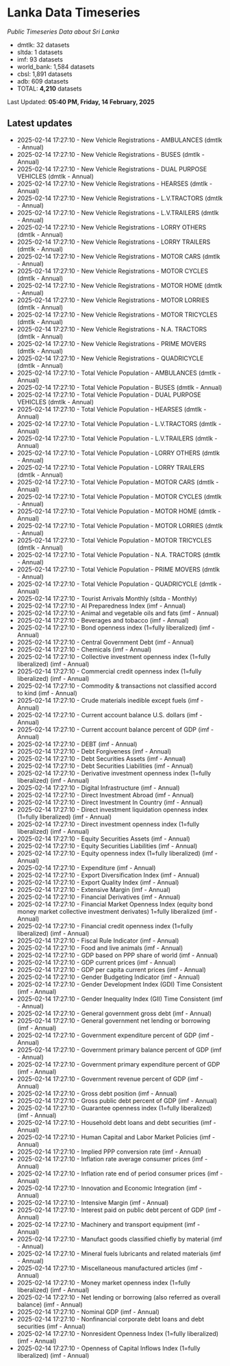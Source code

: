 # Lanka Data Timeseries
*Public Timeseries Data about Sri Lanka*

* dmtlk: 32 datasets
* sltda: 1 datasets
* imf: 93 datasets
* world_bank: 1,584 datasets
* cbsl: 1,891 datasets
* adb: 609 datasets
* TOTAL: **4,210** datasets

Last Updated: **05:40 PM, Friday, 14 February, 2025**

## Latest updates

* 2025-02-14 17:27:10 - New Vehicle Registrations - AMBULANCES (dmtlk - Annual)
* 2025-02-14 17:27:10 - New Vehicle Registrations - BUSES (dmtlk - Annual)
* 2025-02-14 17:27:10 - New Vehicle Registrations - DUAL PURPOSE VEHICLES (dmtlk - Annual)
* 2025-02-14 17:27:10 - New Vehicle Registrations - HEARSES (dmtlk - Annual)
* 2025-02-14 17:27:10 - New Vehicle Registrations - L.V.TRACTORS (dmtlk - Annual)
* 2025-02-14 17:27:10 - New Vehicle Registrations - L.V.TRAILERS (dmtlk - Annual)
* 2025-02-14 17:27:10 - New Vehicle Registrations - LORRY OTHERS (dmtlk - Annual)
* 2025-02-14 17:27:10 - New Vehicle Registrations - LORRY TRAILERS (dmtlk - Annual)
* 2025-02-14 17:27:10 - New Vehicle Registrations - MOTOR CARS (dmtlk - Annual)
* 2025-02-14 17:27:10 - New Vehicle Registrations - MOTOR CYCLES (dmtlk - Annual)
* 2025-02-14 17:27:10 - New Vehicle Registrations - MOTOR HOME (dmtlk - Annual)
* 2025-02-14 17:27:10 - New Vehicle Registrations - MOTOR LORRIES (dmtlk - Annual)
* 2025-02-14 17:27:10 - New Vehicle Registrations - MOTOR TRICYCLES (dmtlk - Annual)
* 2025-02-14 17:27:10 - New Vehicle Registrations - N.A. TRACTORS (dmtlk - Annual)
* 2025-02-14 17:27:10 - New Vehicle Registrations - PRIME MOVERS (dmtlk - Annual)
* 2025-02-14 17:27:10 - New Vehicle Registrations - QUADRICYCLE (dmtlk - Annual)
* 2025-02-14 17:27:10 - Total Vehicle Population - AMBULANCES (dmtlk - Annual)
* 2025-02-14 17:27:10 - Total Vehicle Population - BUSES (dmtlk - Annual)
* 2025-02-14 17:27:10 - Total Vehicle Population - DUAL PURPOSE VEHICLES (dmtlk - Annual)
* 2025-02-14 17:27:10 - Total Vehicle Population - HEARSES (dmtlk - Annual)
* 2025-02-14 17:27:10 - Total Vehicle Population - L.V.TRACTORS (dmtlk - Annual)
* 2025-02-14 17:27:10 - Total Vehicle Population - L.V.TRAILERS (dmtlk - Annual)
* 2025-02-14 17:27:10 - Total Vehicle Population - LORRY OTHERS (dmtlk - Annual)
* 2025-02-14 17:27:10 - Total Vehicle Population - LORRY TRAILERS (dmtlk - Annual)
* 2025-02-14 17:27:10 - Total Vehicle Population - MOTOR CARS (dmtlk - Annual)
* 2025-02-14 17:27:10 - Total Vehicle Population - MOTOR CYCLES (dmtlk - Annual)
* 2025-02-14 17:27:10 - Total Vehicle Population - MOTOR HOME (dmtlk - Annual)
* 2025-02-14 17:27:10 - Total Vehicle Population - MOTOR LORRIES (dmtlk - Annual)
* 2025-02-14 17:27:10 - Total Vehicle Population - MOTOR TRICYCLES (dmtlk - Annual)
* 2025-02-14 17:27:10 - Total Vehicle Population - N.A. TRACTORS (dmtlk - Annual)
* 2025-02-14 17:27:10 - Total Vehicle Population - PRIME MOVERS (dmtlk - Annual)
* 2025-02-14 17:27:10 - Total Vehicle Population - QUADRICYCLE (dmtlk - Annual)
* 2025-02-14 17:27:10 - Tourist Arrivals Monthly (sltda - Monthly)
* 2025-02-14 17:27:10 - AI Preparedness Index (imf - Annual)
* 2025-02-14 17:27:10 - Animal and vegetable oils and fats (imf - Annual)
* 2025-02-14 17:27:10 - Beverages and tobacco (imf - Annual)
* 2025-02-14 17:27:10 - Bond openness index (1=fully liberalized) (imf - Annual)
* 2025-02-14 17:27:10 - Central Government Debt (imf - Annual)
* 2025-02-14 17:27:10 - Chemicals (imf - Annual)
* 2025-02-14 17:27:10 - Collective investment openness index (1=fully liberalized) (imf - Annual)
* 2025-02-14 17:27:10 - Commercial credit openness index (1=fully liberalized) (imf - Annual)
* 2025-02-14 17:27:10 - Commodity & transactions not classified accord to kind (imf - Annual)
* 2025-02-14 17:27:10 - Crude materials inedible except fuels (imf - Annual)
* 2025-02-14 17:27:10 - Current account balance U.S. dollars (imf - Annual)
* 2025-02-14 17:27:10 - Current account balance percent of GDP (imf - Annual)
* 2025-02-14 17:27:10 - DEBT (imf - Annual)
* 2025-02-14 17:27:10 - Debt Forgiveness (imf - Annual)
* 2025-02-14 17:27:10 - Debt Securities Assets (imf - Annual)
* 2025-02-14 17:27:10 - Debt Securities Liabilities (imf - Annual)
* 2025-02-14 17:27:10 - Derivative investment openness index (1=fully liberalized) (imf - Annual)
* 2025-02-14 17:27:10 - Digital Infrastructure (imf - Annual)
* 2025-02-14 17:27:10 - Direct Investment Abroad (imf - Annual)
* 2025-02-14 17:27:10 - Direct Investment In Country (imf - Annual)
* 2025-02-14 17:27:10 - Direct investment liquidation openness index (1=fully liberalized) (imf - Annual)
* 2025-02-14 17:27:10 - Direct investment openness index (1=fully liberalized) (imf - Annual)
* 2025-02-14 17:27:10 - Equity Securities Assets (imf - Annual)
* 2025-02-14 17:27:10 - Equity Securities Liabilities (imf - Annual)
* 2025-02-14 17:27:10 - Equity openness index (1=fully liberalized) (imf - Annual)
* 2025-02-14 17:27:10 - Expenditure (imf - Annual)
* 2025-02-14 17:27:10 - Export Diversification Index (imf - Annual)
* 2025-02-14 17:27:10 - Export Quality Index (imf - Annual)
* 2025-02-14 17:27:10 - Extensive Margin (imf - Annual)
* 2025-02-14 17:27:10 - Financial Derivatives (imf - Annual)
* 2025-02-14 17:27:10 - Financial Market Openness Index (equity bond money market collective investment derivates) 1=fully liberalized (imf - Annual)
* 2025-02-14 17:27:10 - Financial credit openness index (1=fully liberalized) (imf - Annual)
* 2025-02-14 17:27:10 - Fiscal Rule Indicator (imf - Annual)
* 2025-02-14 17:27:10 - Food and live animals (imf - Annual)
* 2025-02-14 17:27:10 - GDP based on PPP share of world (imf - Annual)
* 2025-02-14 17:27:10 - GDP current prices (imf - Annual)
* 2025-02-14 17:27:10 - GDP per capita current prices (imf - Annual)
* 2025-02-14 17:27:10 - Gender Budgeting Indicator (imf - Annual)
* 2025-02-14 17:27:10 - Gender Development Index (GDI) Time Consistent (imf - Annual)
* 2025-02-14 17:27:10 - Gender Inequality Index (GII) Time Consistent (imf - Annual)
* 2025-02-14 17:27:10 - General government gross debt (imf - Annual)
* 2025-02-14 17:27:10 - General government net lending or borrowing (imf - Annual)
* 2025-02-14 17:27:10 - Government expenditure percent of GDP (imf - Annual)
* 2025-02-14 17:27:10 - Government primary balance percent of GDP (imf - Annual)
* 2025-02-14 17:27:10 - Government primary expenditure percent of GDP (imf - Annual)
* 2025-02-14 17:27:10 - Government revenue percent of GDP (imf - Annual)
* 2025-02-14 17:27:10 - Gross debt position (imf - Annual)
* 2025-02-14 17:27:10 - Gross public debt percent of GDP (imf - Annual)
* 2025-02-14 17:27:10 - Guarantee openness index (1=fully liberalized) (imf - Annual)
* 2025-02-14 17:27:10 - Household debt loans and debt securities (imf - Annual)
* 2025-02-14 17:27:10 - Human Capital and Labor Market Policies (imf - Annual)
* 2025-02-14 17:27:10 - Implied PPP conversion rate (imf - Annual)
* 2025-02-14 17:27:10 - Inflation rate average consumer prices (imf - Annual)
* 2025-02-14 17:27:10 - Inflation rate end of period consumer prices (imf - Annual)
* 2025-02-14 17:27:10 - Innovation and Economic Integration (imf - Annual)
* 2025-02-14 17:27:10 - Intensive Margin (imf - Annual)
* 2025-02-14 17:27:10 - Interest paid on public debt percent of GDP (imf - Annual)
* 2025-02-14 17:27:10 - Machinery and transport equipment (imf - Annual)
* 2025-02-14 17:27:10 - Manufact goods classified chiefly by material (imf - Annual)
* 2025-02-14 17:27:10 - Mineral fuels lubricants and related materials (imf - Annual)
* 2025-02-14 17:27:10 - Miscellaneous manufactured articles (imf - Annual)
* 2025-02-14 17:27:10 - Money market openness index (1=fully liberalized) (imf - Annual)
* 2025-02-14 17:27:10 - Net lending or borrowing (also referred as overall balance) (imf - Annual)
* 2025-02-14 17:27:10 - Nominal GDP (imf - Annual)
* 2025-02-14 17:27:10 - Nonfinancial corporate debt loans and debt securities (imf - Annual)
* 2025-02-14 17:27:10 - Nonresident Openness Index (1=fully liberalized) (imf - Annual)
* 2025-02-14 17:27:10 - Openness of Capital Inflows Index (1=fully liberalized) (imf - Annual)